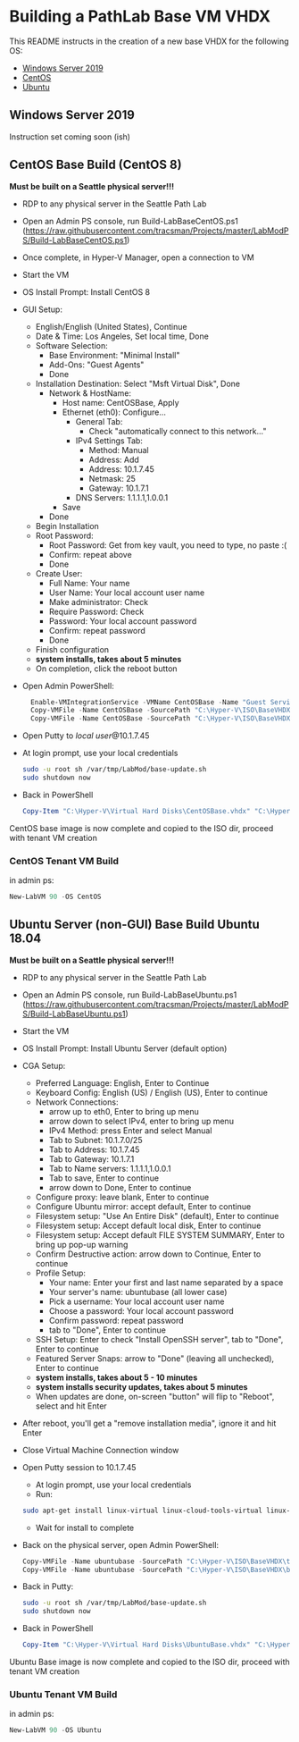 # Building a PathLab Base VM VHDX

This README instructs in the creation of a new base VHDX for the following OS:

* [Windows Server 2019](#windows-server-2019)
* [CentOS](#centos-base-build-centos-8)
* [Ubuntu](#ubuntu-server-non-gui-base-build-ubuntu-1804)

## Windows Server 2019

Instruction set coming soon (ish)

## CentOS Base Build (CentOS 8)

 **Must be built on a Seattle physical server!!!**

* RDP to any physical server in the Seattle Path Lab
* Open an Admin PS console, run Build-LabBaseCentOS.ps1 (<https://raw.githubusercontent.com/tracsman/Projects/master/LabModPS/Build-LabBaseCentOS.ps1>)
* Once complete, in Hyper-V Manager, open a connection to VM
* Start the VM
* OS Install Prompt: Install CentOS 8
* GUI Setup:
  * English/English (United States), Continue
  * Date & Time: Los Angeles, Set local time, Done
  * Software Selection:
    * Base Environment: "Minimal Install"
    * Add-Ons: "Guest Agents"
    * Done
  * Installation Destination: Select "Msft Virtual Disk", Done
    * Network & HostName:
      * Host name: CentOSBase, Apply
      * Ethernet (eth0): Configure...
        * General Tab:
          * Check "automatically connect to this network..."
        * IPv4 Settings Tab:
          * Method: Manual
          * Address: Add
          * Address: 10.1.7.45
          * Netmask: 25
          * Gateway: 10.1.7.1
        * DNS Servers: 1.1.1.1,1.0.0.1
      * Save
    * Done
  * Begin Installation
  * Root Password:
    * Root Password: Get from key vault, you need to type, no paste :(
    * Confirm: repeat above
    * Done
  * Create User:
    * Full Name: Your name
    * User Name: Your local account user name
    * Make administrator: Check
    * Require Password: Check
    * Password: Your local account password
    * Confirm: repeat password
    * Done
  * Finish configuration
  * **system installs, takes about 5 minutes**
  * On completion, click the reboot button
* Open Admin PowerShell:

  ````PowerShell
    Enable-VMIntegrationService -VMName CentOSBase -Name "Guest Service Interface"
    Copy-VMFile -Name CentOSBase -SourcePath "C:\Hyper-V\ISO\BaseVHDX\tenant-shell.sh" -DestinationPath '/var/tmp/LabMod/' -FileSource Host -CreateFullPath -Force
    Copy-VMFile -Name CentOSBase -SourcePath "C:\Hyper-V\ISO\BaseVHDX\base-update.sh" -DestinationPath '/var/tmp/LabMod/' -FileSource Host -CreateFullPath -Force
  ````

* Open Putty to *local user*@10.1.7.45
* At login prompt, use your local credentials

    ````bash
    sudo -u root sh /var/tmp/LabMod/base-update.sh
    sudo shutdown now
    ````

* Back in PowerShell

    ````PowerShell
    Copy-Item "C:\Hyper-V\Virtual Hard Disks\CentOSBase.vhdx" "C:\Hyper-V\ISO\BaseVHDX\BaseCentOS.vhdx" -Force
    ````

CentOS base image is now complete and copied to the ISO dir, proceed with tenant VM creation

### CentOS Tenant VM Build

in admin ps:

````PowerShell
New-LabVM 90 -OS CentOS
````

## Ubuntu Server (non-GUI) Base Build Ubuntu 18.04

 **Must be built on a Seattle physical server!!!**

* RDP to any physical server in the Seattle Path Lab
* Open an Admin PS console, run Build-LabBaseUbuntu.ps1 (<https://raw.githubusercontent.com/tracsman/Projects/master/LabModPS/Build-LabBaseUbuntu.ps1>)
* Start the VM
* OS Install Prompt: Install Ubuntu Server (default option)
* CGA Setup:
  * Preferred Language: English, Enter to Continue
  * Keyboard Config: English (US) / English (US), Enter to continue
  * Network Connections:
    * arrow up to eth0, Enter to bring up menu
    * arrow down to select IPv4, enter to bring up menu
    * IPv4 Method: press Enter and select Manual
    * Tab to Subnet: 10.1.7.0/25
    * Tab to Address: 10.1.7.45
    * Tab to Gateway: 10.1.7.1
    * Tab to Name servers: 1.1.1.1,1.0.0.1
    * Tab to save, Enter to continue
    * arrow down to Done, Enter to continue
  * Configure proxy: leave blank, Enter to continue
  * Configure Ubuntu mirror: accept default, Enter to continue
  * Filesystem setup: "Use An Entire Disk" (default), Enter to continue
  * Filesystem setup: Accept default local disk, Enter to continue
  * Filesystem setup: Accept default FILE SYSTEM SUMMARY, Enter to bring up pop-up warning
  * Confirm Destructive action: arrow down to Continue, Enter to continue
  * Profile Setup:
    * Your name: Enter your first and last name separated by a space
    * Your server's name: ubuntubase (all lower case)
    * Pick a username: Your local account user name
    * Choose a password: Your local account password
    * Confirm password: repeat password
    * tab to "Done", Enter to continue
  * SSH Setup: Enter to check "Install OpenSSH server", tab to "Done", Enter to continue
  * Featured Server Snaps: arrow to "Done" (leaving all unchecked), Enter to continue
  * **system installs, takes about 5 - 10 minutes**
  * **system installs security updates, takes about 5 minutes**
  * When updates are done, on-screen "button" will flip to "Reboot", select and hit Enter
* After reboot, you'll get a "remove installation media", ignore it and hit Enter
* Close Virtual Machine Connection window
* Open Putty session to 10.1.7.45
  * At login prompt, use your local credentials
  * Run:
  
   ````bash
   sudo apt-get install linux-virtual linux-cloud-tools-virtual linux-tools-virtual -y
   ````

  * Wait for install to complete
* Back on the physical server, open Admin PowerShell:

    ````PowerShell
  Copy-VMFile -Name ubuntubase -SourcePath "C:\Hyper-V\ISO\BaseVHDX\tenant-shell.sh" -DestinationPath '/var/tmp/LabMod/' -FileSource Host -CreateFullPath -Force
  Copy-VMFile -Name ubuntubase -SourcePath "C:\Hyper-V\ISO\BaseVHDX\base-update.sh" -DestinationPath '/var/tmp/LabMod/' -FileSource Host -CreateFullPath -Force
  ````

* Back in Putty:

    ````bash
    sudo -u root sh /var/tmp/LabMod/base-update.sh
    sudo shutdown now
    ````

* Back in PowerShell

    ````PowerShell
    Copy-Item "C:\Hyper-V\Virtual Hard Disks\UbuntuBase.vhdx" "C:\Hyper-V\ISO\BaseVHDX\BaseUbuntu.vhdx" -Force
    ````

Ubuntu Base image is now complete and copied to the ISO dir, proceed with tenant VM creation

### Ubuntu Tenant VM Build

in admin ps:

````PowerShell
New-LabVM 90 -OS Ubuntu
````
